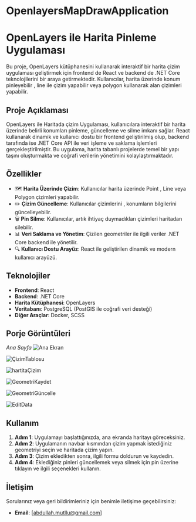 # OpenlayersMapDrawApplication

# OpenLayers ile Harita Pinleme Uygulaması

Bu proje, OpenLayers kütüphanesini kullanarak interaktif bir harita çizim uygulaması geliştirmek için  frontend de React ve  backend de .NET Core teknolojilerini bir araya getirmektedir. Kullanıcılar, harita üzerinde konum pinleyebilir , line ile çizim yapabilir veya polygon kullanarak alan çizimleri yapabilir.

## Proje Açıklaması

OpenLayers ile Haritada çizim  Uygulaması, kullanıcılara interaktif bir harita üzerinde belirli konumları pinleme, güncelleme ve silme imkanı sağlar. React kullanarak dinamik ve kullanıcı dostu bir frontend geliştirilmiş olup, backend tarafında ise .NET Core API ile veri işleme ve saklama işlemleri gerçekleştirilmiştir. Bu uygulama, harita tabanlı projelerde temel bir yapı taşını oluşturmakta ve coğrafi verilerin yönetimini kolaylaştırmaktadır.

## Özellikler

- 🗺️ **Harita Üzerinde Çizim**: Kullanıcılar harita üzerinde Point , Line veya Polygon çizimleri yapabilir.
- ✏️ **Çizim Güncelleme**: Kullanıcılar çizimlerini ,  konumların bilgilerini güncelleyebilir.
- 🗑️ **Pin Silme**: Kullanıcılar, artık ihtiyaç duymadıkları çizimleri haritadan silebilir.
- 📊 **Veri Saklama ve Yönetim**: Çizilen geometriler ile ilgili veriler .NET Core backend ile yönetilir.
- 🔍 **Kullanıcı Dostu Arayüz**: React ile geliştirilen dinamik ve modern kullanıcı arayüzü.

## Teknolojiler

- **Frontend**: React
- **Backend**: .NET Core
- **Harita Kütüphanesi**: OpenLayers
- **Veritabanı**: PostgreSQL (PostGIS ile coğrafi veri desteği)
- **Diğer Araçlar**: Docker, SCSS

## Porje Görüntüleri
*Ana Sayfa*
![Ana Ekran](https://github.com/user-attachments/assets/f757d702-362b-4da1-b19b-7bddad2f633f)

![ÇizimTablosu](https://github.com/user-attachments/assets/5e74e20a-b527-4e4a-b8d5-d6558550e4a9)

![hartitaÇizim](https://github.com/user-attachments/assets/cf43348d-c48c-45d0-a1e3-bc56507fae06)

![GeometriKaydet](https://github.com/user-attachments/assets/ed254e3c-8269-4c92-a30e-35c30effaeed)

![GeometriGüncelle](https://github.com/user-attachments/assets/a4371ae3-0355-4f07-bc48-ffe12cac1d76)

![EditData](https://github.com/user-attachments/assets/ac24834c-6703-4b3b-9c31-334000f148cc)



## Kullanım

1. **Adım 1**: Uygulamayı başlattığınızda, ana ekranda haritayı göreceksiniz.
2. **Adım 2**: Uygulamanın navbar kısmından çizim yapmak istediğiniz geometriyi seçin ve haritada çizim yapın.
3. **Adım 3**: Çizim ekledikten sonra, ilgili formu doldurun ve kaydedin.
4. **Adım 4**: Eklediğiniz pinleri güncellemek veya silmek için pin üzerine tıklayın ve ilgili seçenekleri kullanın.


## İletişim

Sorularınız veya geri bildirimleriniz için benimle iletişime geçebilirsiniz:

- **Email**: [abdullah.mutllu@gmail.com]


